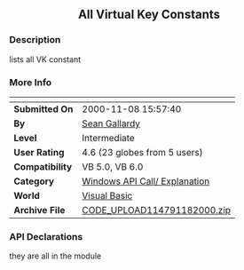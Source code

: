 ﻿<div align="center">

## All Virtual Key Constants


</div>

### Description

lists all VK constant
 
### More Info
 


<span>             |<span>
---                |---
**Submitted On**   |2000-11-08 15:57:40
**By**             |[Sean  Gallardy](https://github.com/Planet-Source-Code/PSCIndex/blob/master/ByAuthor/sean-gallardy.md)
**Level**          |Intermediate
**User Rating**    |4.6 (23 globes from 5 users)
**Compatibility**  |VB 5\.0, VB 6\.0
**Category**       |[Windows API Call/ Explanation](https://github.com/Planet-Source-Code/PSCIndex/blob/master/ByCategory/windows-api-call-explanation__1-39.md)
**World**          |[Visual Basic](https://github.com/Planet-Source-Code/PSCIndex/blob/master/ByWorld/visual-basic.md)
**Archive File**   |[CODE\_UPLOAD114791182000\.zip](https://github.com/Planet-Source-Code/sean-gallardy-all-virtual-key-constants__1-12642/archive/master.zip)

### API Declarations

they are all in the module





